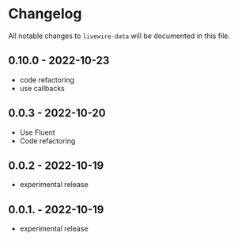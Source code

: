 # Changelog

All notable changes to `livewire-data` will be documented in this file.

## 0.10.0 - 2022-10-23

- code refactoring
- use callbacks

## 0.0.3 - 2022-10-20

- Use Fluent
- Code refactoring

## 0.0.2 - 2022-10-19

- experimental release

## 0.0.1. - 2022-10-19

- experimental release
